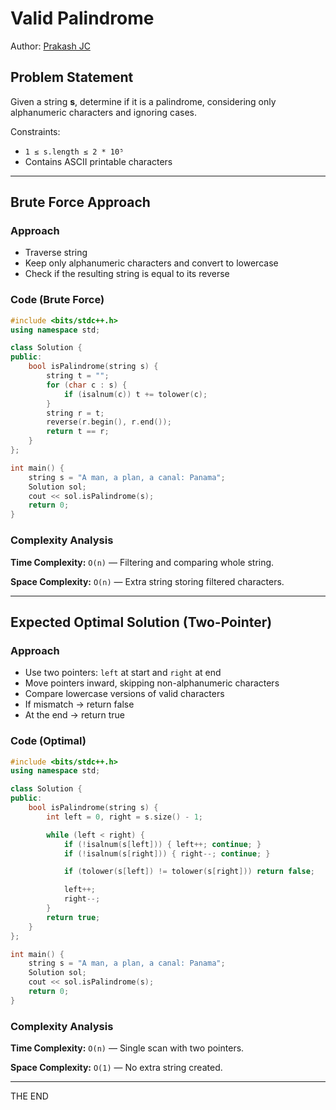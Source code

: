 # Valid Palindrome

Author: [Prakash JC](https://prakash079513.github.io/)

## Problem Statement

Given a string **s**, determine if it is a palindrome, considering only alphanumeric characters and ignoring cases.

Constraints:

- `1 ≤ s.length ≤ 2 * 10⁵`
- Contains ASCII printable characters

---

## Brute Force Approach

### Approach

- Traverse string
- Keep only alphanumeric characters and convert to lowercase
- Check if the resulting string is equal to its reverse

### Code (Brute Force)

```cpp
#include <bits/stdc++.h>
using namespace std;

class Solution {
public:
    bool isPalindrome(string s) {
        string t = "";
        for (char c : s) {
            if (isalnum(c)) t += tolower(c);
        }
        string r = t;
        reverse(r.begin(), r.end());
        return t == r;
    }
};

int main() {
    string s = "A man, a plan, a canal: Panama";
    Solution sol;
    cout << sol.isPalindrome(s);
    return 0;
}
```

### Complexity Analysis

**Time Complexity:** `O(n)` — Filtering and comparing whole string.

**Space Complexity:** `O(n)` — Extra string storing filtered characters.

---

## Expected Optimal Solution (Two-Pointer)

### Approach

- Use two pointers: `left` at start and `right` at end
- Move pointers inward, skipping non-alphanumeric characters
- Compare lowercase versions of valid characters
- If mismatch → return false
- At the end → return true

### Code (Optimal)

```cpp
#include <bits/stdc++.h>
using namespace std;

class Solution {
public:
    bool isPalindrome(string s) {
        int left = 0, right = s.size() - 1;

        while (left < right) {
            if (!isalnum(s[left])) { left++; continue; }
            if (!isalnum(s[right])) { right--; continue; }

            if (tolower(s[left]) != tolower(s[right])) return false;

            left++;
            right--;
        }
        return true;
    }
};

int main() {
    string s = "A man, a plan, a canal: Panama";
    Solution sol;
    cout << sol.isPalindrome(s);
    return 0;
}
```

### Complexity Analysis

**Time Complexity:** `O(n)` — Single scan with two pointers.

**Space Complexity:** `O(1)` — No extra string created.

---

THE END
